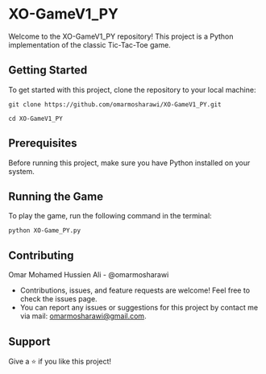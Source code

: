 # XO-GameV1_PY
Welcome to the XO-GameV1_PY repository! This project is a Python implementation of the classic Tic-Tac-Toe game.

## Getting Started
To get started with this project, clone the repository to your local machine:

```
git clone https://github.com/omarmosharawi/XO-GameV1_PY.git
```
```
cd XO-GameV1_PY
```

## Prerequisites
Before running this project, make sure you have Python installed on your system.

## Running the Game
To play the game, run the following command in the terminal:
```
python XO-Game_PY.py
```

## Contributing
Omar Mohamed Hussien Ali - @omarmosharawi
- Contributions, issues, and feature requests are welcome! Feel free to check the issues page.
- You can report any issues or suggestions for this project by contact me via mail: omarmosharawi@gmail.com.

## Support
Give a ⭐️ if you like this project!
